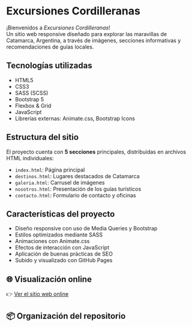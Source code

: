 # Excursiones Cordilleranas

¡Bienvenidos a *Excursiones Cordilleranas*!  
Un sitio web responsive diseñado para explorar las maravillas de Catamarca, Argentina, a través de imágenes, secciones informativas y recomendaciones de guías locales.

## Tecnologías utilizadas

- HTML5
- CSS3
- SASS (SCSS)
- Bootstrap 5
- Flexbox & Grid
- JavaScript
- Librerías externas: Animate.css, Bootstrap Icons

## Estructura del sitio

El proyecto cuenta con **5 secciones** principales, distribuidas en archivos HTML individuales:

- `index.html`: Página principal  
- `destinos.html`: Lugares destacados de Catamarca  
- `galeria.html`: Carrusel de imágenes  
- `nosotros.html`: Presentación de los guías turísticos  
- `contacto.html`: Formulario de contacto y oficinas  

## Características del proyecto

- Diseño responsive con uso de Media Queries y Bootstrap
- Estilos optimizados mediante SASS
- Animaciones con Animate.css
- Efectos de interacción con JavaScript
- Aplicación de buenas prácticas de SEO
- Subido y visualizado con GitHub Pages

## 🌐 Visualización online

👉 [Ver el sitio web online](https://virmuller.github.io/coderHouseWeb/)  

## 📦 Organización del repositorio

